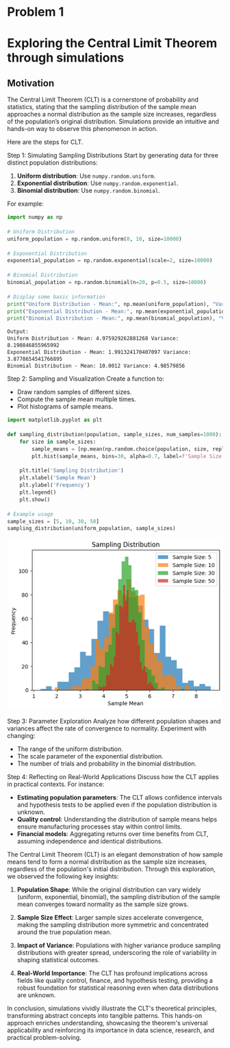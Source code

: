 # Problem 1

# Exploring the Central Limit Theorem through simulations

## Motivation
The Central Limit Theorem (CLT) is a cornerstone of probability and statistics, stating that the sampling distribution of the sample mean approaches a normal distribution as the sample size increases, regardless of the population’s original distribution. Simulations provide an intuitive and hands-on way to observe this phenomenon in action.


Here are the steps for CLT.

Step 1: Simulating Sampling Distributions
Start by generating data for three distinct population distributions:  
1. **Uniform distribution**: Use `numpy.random.uniform`.  
2. **Exponential distribution**: Use `numpy.random.exponential`.  
3. **Binomial distribution**: Use `numpy.random.binomial`.  

For example:
```python
import numpy as np

# Uniform Distribution
uniform_population = np.random.uniform(0, 10, size=10000)

# Exponential Distribution
exponential_population = np.random.exponential(scale=2, size=10000)

# Binomial Distribution
binomial_population = np.random.binomial(n=20, p=0.5, size=10000)

# Display some basic information
print("Uniform Distribution - Mean:", np.mean(uniform_population), "Variance:", np.var(uniform_population))
print("Exponential Distribution - Mean:", np.mean(exponential_population), "Variance:", np.var(exponential_population))
print("Binomial Distribution - Mean:", np.mean(binomial_population), "Variance:", np.var(binomial_population))
```

```
Output:
Uniform Distribution - Mean: 4.975929262881268 Variance: 8.190846855965992
Exponential Distribution - Mean: 1.991324170407097 Variance: 3.8778654541766895
Binomial Distribution - Mean: 10.0012 Variance: 4.98579856
```

Step 2: Sampling and Visualization
Create a function to:
- Draw random samples of different sizes.
- Compute the sample mean multiple times.
- Plot histograms of sample means.

```python
import matplotlib.pyplot as plt

def sampling_distribution(population, sample_sizes, num_samples=1000):
    for size in sample_sizes:
        sample_means = [np.mean(np.random.choice(population, size, replace=False)) for _ in range(num_samples)]
        plt.hist(sample_means, bins=30, alpha=0.7, label=f'Sample Size: {size}')
    
    plt.title('Sampling Distribution')
    plt.xlabel('Sample Mean')
    plt.ylabel('Frequency')
    plt.legend()
    plt.show()

# Example usage
sample_sizes = [5, 10, 30, 50]
sampling_distribution(uniform_population, sample_sizes)
```
![alt text](image.png)

Step 3: Parameter Exploration
Analyze how different population shapes and variances affect the rate of convergence to normality. Experiment with changing:
- The range of the uniform distribution.
- The scale parameter of the exponential distribution.
- The number of trials and probability in the binomial distribution.

Step 4: Reflecting on Real-World Applications
Discuss how the CLT applies in practical contexts. For instance:  
- **Estimating population parameters**: The CLT allows confidence intervals and hypothesis tests to be applied even if the population distribution is unknown.  
- **Quality control**: Understanding the distribution of sample means helps   ensure manufacturing processes stay within control limits.
- **Financial models**: Aggregating returns over time benefits from CLT, assuming independence and identical distributions.  


The Central Limit Theorem (CLT) is an elegant demonstration of how sample means tend to form a normal distribution as the sample size increases, regardless of the population's initial distribution. Through this exploration, we observed the following key insights:

1. **Population Shape**: While the original distribution can vary widely (uniform, exponential, binomial), the sampling distribution of the sample mean converges toward normality as the sample size grows.
   
2. **Sample Size Effect**: Larger sample sizes accelerate convergence, making the sampling distribution more symmetric and concentrated around the true population mean.

3. **Impact of Variance**: Populations with higher variance produce sampling distributions with greater spread, underscoring the role of variability in shaping statistical outcomes.

4. **Real-World Importance**: The CLT has profound implications across fields like quality control, finance, and hypothesis testing, providing a robust foundation for statistical reasoning even when data distributions are unknown.

In conclusion, simulations vividly illustrate the CLT's theoretical principles, transforming abstract concepts into tangible patterns. This hands-on approach enriches understanding, showcasing the theorem's universal applicability and reinforcing its importance in data science, research, and practical problem-solving. 

